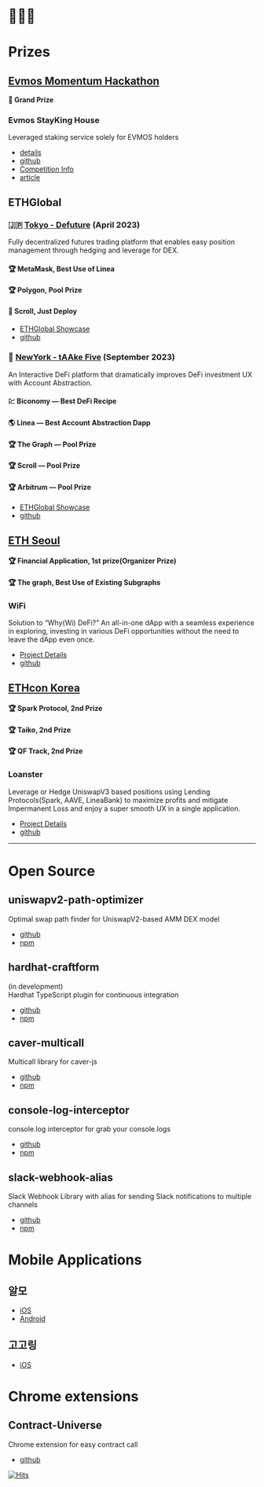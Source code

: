 # 🏊🏻‍♂️
# Prizes

## [Evmos Momentum Hackathon](https://devpost.com/software/stayking)
**👑 Grand Prize**
### Evmos StayKing House
Leveraged staking service solely for EVMOS holders
- [details](https://devpost.com/software/stayking)
- [github](https://github.com/evmos-stayking-house/defi-contract)
- [Competition Info](https://evmos2022.devpost.com/)
- [article](https://technode.global/2022/10/19/evmos-stayking-house-protocol-wins-evmos-momentum-hackathon-grand-prize/)



## ETHGlobal
### 🇯🇵 [Tokyo - Defuture](https://ethglobal.com/showcase/defuture-g31hx) (April 2023)
Fully decentralized futures trading platform that enables easy position management through hedging and leverage for DEX.  
#### 🏆 MetaMask, Best Use of Linea
#### 🏆 Polygon, Pool Prize
#### 📜 Scroll, Just Deploy  
- [ETHGlobal Showcase](https://ethglobal.com/showcase/defuture-g31hx)
- [github](https://github.com/ETHGlobal-Tokyo-ValleyDance/defutures)

### 🗽 [NewYork - tAAke Five](https://ethglobal.com/showcase/taake-five-rrbfb) (September 2023)
An Interactive DeFi platform that dramatically improves DeFi investment UX with Account Abstraction.   
#### 💹 Biconomy — Best DeFi Recipe  
#### 🌎 Linea — Best Account Abstraction Dapp  
#### 🏆 The Graph — Pool Prize  
#### 🏆 Scroll — Pool Prize  
#### 🏆 Arbitrum — Pool Prize  
- [ETHGlobal Showcase](https://ethglobal.com/showcase/taake-five-rrbfb)
- [github](https://github.com/swimmiee/ethnewyork-taake-five)


## [ETH Seoul](https://devfolio.co/projects/wifi-ca12)
#### 🏆 Financial Application, 1st prize(Organizer Prize)   
#### 🏆 The graph, Best Use of Existing Subgraphs  

### WiFi 
Solution to “Why(Wi) DeFi?” An all-in-one dApp with a seamless experience in exploring, investing in various DeFi opportunities without the need to leave the dApp even once.
- [Project Details](https://devfolio.co/projects/wifi-ca12)
- [github](https://github.com/take5ive/wi-fi-eth-seoul)

## [ETHcon Korea](https://devfolio.co/projects/loanster-d3f1)
#### 🏆 Spark Protocol, 2nd Prize   
#### 🏆 Taiko, 2nd Prize   
#### 🏆 QF Track, 2nd Prize   

### Loanster 
Leverage or Hedge UniswapV3 based positions using Lending Protocols(Spark, AAVE, LineaBank) to maximize profits and mitigate Impermanent Loss and enjoy a super smooth UX in a single application.  
- [Project Details](https://devfolio.co/projects/wifi-ca12)
- [github](https://github.com/swimmiee/ethcon-korea-loanster)
---


# Open Source

## uniswapv2-path-optimizer
Optimal swap path finder for UniswapV2-based AMM DEX model  
- [github](https://github.com/swimmiee/uniswapv2-path-optimizer)
- [npm](https://www.npmjs.com/package/uniswapv2-path-optimizer)

## hardhat-craftform
(in development)  
Hardhat TypeScript plugin for continuous integration  
- [github](https://github.com/swimmiee/hardhat-craftform)
- [npm](https://www.npmjs.com/package/hardhat-craftform)

## caver-multicall
Multicall library for caver-js  
- [github](https://github.com/swimmiee/caver-multicall)  
- [npm](https://www.npmjs.com/package/caver-multicall)  


## console-log-interceptor
console.log interceptor for grab your console.logs
- [github](https://github.com/swimmiee/console-log-interceptor)
- [npm](https://www.npmjs.com/package/console-log-interceptor)  


## slack-webhook-alias
Slack Webhook Library with alias for sending Slack notifications to multiple channels
- [github](https://github.com/swimmiee/slack-webhook)
- [npm](https://www.npmjs.com/package/slack-webhook-alias)  


# Mobile Applications
## 알모
- [iOS](https://apps.apple.com/kr/app/id1625473170)  
- [Android](https://play.google.com/store/apps/details?id=com.almo)  
## 고고링
- [iOS](https://apps.apple.com/kr/app/id1590665269)  


# Chrome extensions
## Contract-Universe
Chrome extension for easy contract call  
- [github](https://github.com/swimmiee/contract-universe)



[![Hits](https://hits.seeyoufarm.com/api/count/incr/badge.svg?url=https%3A%2F%2Fgithub.com%2Fswimmiee&count_bg=%2358A6FF&title_bg=%23555555&icon=&icon_color=%23E7E7E7&title=thanks%21&edge_flat=false)](https://hits.seeyoufarm.com)
